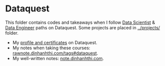 # Dataquest

This folder contains codes and takeaways when I follow [Data Scientist](https://www.dataquest.io/path/data-scientist) & [Data Engineer](https://www.dataquest.io/path/data-engineer/) paths on Dataquest. Some projects are placed in [../projects/](../projects) folder.

- My [profile and certificates](https://www.dataquest.io/profile/dinhanhthimail) on Dataquest.
- My notes when taking these courses: [rawnote.dinhanhthi.com/tags#dataquest](https://rawnote.dinhanhthi.com/tags#dataquest).
- My well-written notes: [note.dinhanhthi.com](http://note.dinhanhthi.com).

